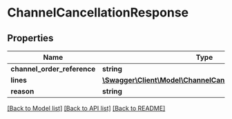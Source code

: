 # ChannelCancellationResponse

## Properties
Name | Type | Description | Notes
------------ | ------------- | ------------- | -------------
**channel_order_reference** | **string** |  | 
**lines** | [**\Swagger\Client\Model\ChannelCancellationLineResponse[]**](ChannelCancellationLineResponse.md) |  | 
**reason** | **string** |  | [optional] 

[[Back to Model list]](../README.md#documentation-for-models) [[Back to API list]](../README.md#documentation-for-api-endpoints) [[Back to README]](../README.md)


